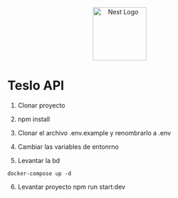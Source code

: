 <p align="center">
  <a href="http://nestjs.com/" target="blank"><img src="https://nestjs.com/img/logo-small.svg" width="120" alt="Nest Logo" /></a>
</p>

# Teslo API

1. Clonar proyecto
2. npm install
3. Clonar el archivo .env.example y renombrarlo a .env
4. Cambiar las variables de entonrno

5. Levantar la bd

```
docker-compose up -d
```

6. Levantar proyecto npm run start:dev
